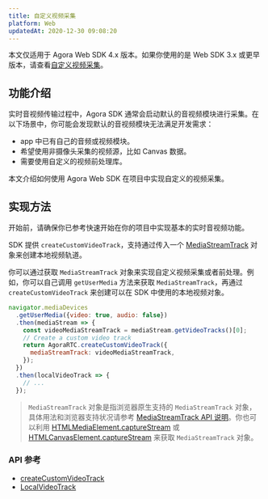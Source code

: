 ```yaml
---
title: 自定义视频采集
platform: Web
updatedAt: 2020-12-30 09:08:20
---
```


<div class="alert note">本文仅适用于 Agora Web SDK 4.x 版本。如果你使用的是 Web SDK 3.x 或更早版本，请查看<a href="./custom_video_web?platform=Web">自定义视频采集</a>。</li></div>

## 功能介绍

实时音视频传输过程中，Agora SDK 通常会启动默认的音视频模块进行采集。在以下场景中，你可能会发现默认的音视频模块无法满足开发需求：

- app 中已有自己的音频或视频模块。
- 希望使用非摄像头采集的视频源，比如 Canvas 数据。
- 需要使用自定义的视频前处理库。

本文介绍如何使用 Agora Web SDK 在项目中实现自定义的视频采集。

## 实现方法

开始前，请确保你已参考快速开始在你的项目中实现基本的实时音视频功能。

SDK 提供 `createCustomVideoTrack`，支持通过传入一个 [MediaStreamTrack](https://developer.mozilla.org/en-US/docs/Web/API/MediaStreamTrack) 对象来创建本地视频轨道。

你可以通过获取 `MediaStreamTrack` 对象来实现自定义视频采集或者前处理。例如，你可以自己调用 `getUserMedia` 方法来获取 `MediaStreamTrack`，再通过 `createCustomVideoTrack` 来创建可以在 SDK 中使用的本地视频对象。

```js
navigator.mediaDevices
  .getUserMedia({video: true, audio: false})
  .then(mediaStream => {
    const videoMediaStreamTrack = mediaStream.getVideoTracks()[0];
    // Create a custom video track
    return AgoraRTC.createCustomVideoTrack({
      mediaStreamTrack: videoMediaStreamTrack,
    });
  })
  .then(localVideoTrack => {
    // ...
  });
```

> `MediaStreamTrack` 对象是指浏览器原生支持的 `MediaStreamTrack` 对象，具体用法和浏览器支持状况请参考 [MediaStreamTrack API 说明](https://developer.mozilla.org/zh-CN/docs/Web/API/MediaStreamTrack)。你也可以利用 [HTMLMediaElement.captureStream](https://developer.mozilla.org/en-US/docs/Web/API/HTMLMediaElement/captureStream) 或 [HTMLCanvasElement.captureStream](https://developer.mozilla.org/en-US/docs/Web/API/HTMLCanvasElement/captureStream) 来获取 `MediaStreamTrack` 对象。

### API 参考

- [createCustomVideoTrack](./API%20Reference/web/v4.2.1/interfaces/iagorartc.html#createcustomvideotrack)
- [LocalVideoTrack](./API%20Reference/web/v4.2.1/interfaces/ilocalvideotrack.html)
